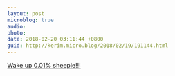 ```yaml
---
layout: post
microblog: true
audio: 
photo: 
date: 2018-02-20 03:11:44 +0800
guid: http://kerim.micro.blog/2018/02/19/191144.html
---
```

[Wake up 0.01% sheeple!!!](https://news.nationalgeographic.com/2018/02/sheep-human-hybrids-chimeras-crispr-organ-transplant-health-science/)

